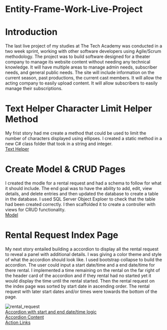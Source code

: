 # Entity-Frame-Work-Live-Project

# Introduction
The last live project of my studies at The Tech Academy was conducted in a two week sprint, working with other software developers using Agile/Scrum methodology. The project was to build software designed for a theater company to manage its website content without needing any technical knowledge. It will have multiple areas to manage admin needs, subscriber needs, and general public needs. The site will include information on the current season, past productions, the current cast members. It will allow the acting company to easily upload content. It will allow subscribers to easily manage their subscriptions.


# Text Helper Character Limit Helper Method

My frist story had me create a method that could be used to limit the number of characters displayed using ellipses. I created a static method in a new C# class folder that took in a string and integer.
<br>
<a href ="https://github.com/codhharris713/Entity-Frame-Work-Live-Project/blob/main/texthelper.png"> Text Helper </a>



# Create Model & CRUD Pages
I created the modle for a rental request and had a schema to follow for what it should include.  The end goal was to have the ability to add, edit, view details, and delete entries and then updated the database to create a table in the database. I used SQL Server Object Exploer to check that the table had been created correctly. I then scaffolded it to create a controller with views for CRUD functionality.
<br>
<a href ="https://github.com/codhharris713/Entity-Frame-Work-Live-Project/blob/main/rental_request_model.png"> Model </a>

# Rental Request Index Page
My next story entailed building a accordion to display all the rental request to reveal a panel with additional details. I was giving a color theme and style of what the accordion should look like. I used bootstrap collapse to build the accordion. The user could input a start date/time and a end date/time for there rental. I implemented a time remaining on the rental on the far right of the header card of the accordion and if they rental had no started yet it would display the time until the rental started. Then the rental request on the index page was sorted by start date in ascending order. The rental request with later start dates and/or times were towards the bottom of the page. 
<br>

![rental_request](https://user-images.githubusercontent.com/83795096/149723380-37733c87-1a00-4946-ac7a-9f825c22b0c1.gif)
<br>
<a href ="https://github.com/codhharris713/Entity-Frame-Work-Live-Project/blob/main/rental_request_start_end_time.png"> Accordion with start and end date/time logic </a>
<br>
<a href ="https://github.com/codhharris713/Entity-Frame-Work-Live-Project/blob/main/accordion.png"> Accordion Content </a>
<br>
<a href ="https://github.com/codhharris713/Entity-Frame-Work-Live-Project/blob/main/action_links.png"> Action Links </a>



